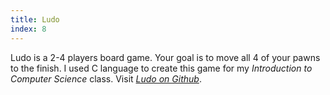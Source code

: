 ```yaml
---
title: Ludo
index: 8
---
```


Ludo is a 2-4 players board game. Your goal is to move all 4 of your pawns to the finish. I used C language to create this game for my _Introduction to Computer Science_ class. Visit [_Ludo on Github_](https://github.com/anilkarasah/AnilKarasah/tree/main/KizmaBirader).
